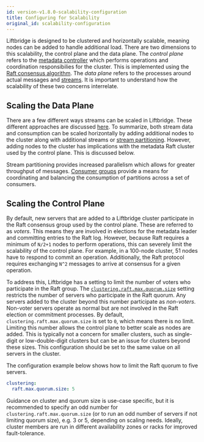 ```yaml
---
id: version-v1.8.0-scalability-configuration
title: Configuring for Scalability
original_id: scalability-configuration
---
```


Liftbridge is designed to be clustered and horizontally scalable, meaning nodes
can be added to handle additional load. There are two dimensions to this
scalability, the control plane and the data plane. The _control plane_ refers
to the [metadata controller](./concepts.md#controller) which performs
operations and coordination responsibilies for the cluster. This is implemented
using the [Raft consensus algorithm](https://raft.github.io). The _data plane_
refers to the processes around actual messages and
[streams](./concepts.md#streams-and-partitions). It is important to understand
how the scalability of these two concerns interrelate.

## Scaling the Data Plane

There are a few different ways streams can be scaled in Liftbridge. These
different approaches are discussed [here](./concepts.md#scalability). To
summarize, both stream data and consumption can be scaled horizontally by
adding additional nodes to the cluster along with additional streams or
[stream partitioning](./concepts.md#streams-and-partitions). However, adding
nodes to the cluster has implications with the metadata Raft cluster used by
the control plane. This is discussed below.

Stream partitioning provides increased parallelism which allows for greater
throughput of messages. [Consumer groups](./consumer_groups.md) provide a means
for coordinating and balancing the consumption of partitions across a set of
consumers.

## Scaling the Control Plane

By default, new servers that are added to a Liftbridge cluster participate in
the Raft consensus group used by the control plane. These are referred to as
_voters_. This means they are involved in elections for the metadata leader and
committing entries to the Raft log. However, because Raft requires a minimum of
`N/2+1` nodes to perform operations, this can severely limit the scalability of
the control plane. For example, in a 100-node cluster, 51 nodes have to respond
to commit an operation. Additionally, the Raft protocol requires exchanging
`N^2` messages to arrive at consensus for a given operation.

To address this, Liftbridge has a setting to limit the number of voters who
participate in the Raft group. The [`clustering.raft.max.quorum.size`](./configuration.md#clustering-configuration-settings)
setting restricts the number of servers who participate in the Raft quorum. Any
servers added to the cluster beyond this number participate as _non-voters_.
Non-voter servers operate as normal but are not involved in the Raft election
or commitment processes. By default, `clustering.raft.max.quorum.size` is set
to `0`, which means there is no limit. Limiting this number allows the control
plane to better scale as nodes are added. This is typically not a concern for
smaller clusters, such as single-digit or low-double-digit clusters but can be
an issue for clusters beyond these sizes. This configuration should be set to
the same value on all servers in the cluster.

The configuration example below shows how to limit the Raft quorum to five
servers.

```yaml
clustering:
  raft.max.quorum.size: 5
```

Guidance on cluster and quorum size is use-case specific, but it is recommended
to specify an odd number for `clustering.raft.max.quorum.size` (or to run an
odd number of servers if not limiting quorum size), e.g. 3 or 5, depending on
scaling needs. Ideally, cluster members are run in different availability zones
or racks for improved fault-tolerance.
